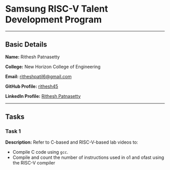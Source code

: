 # **Samsung RISC-V Talent Development Program**
---
## Basic Details

**Name:** Rithesh Patnasetty

**College:** New Horizon College of Engineering

**Email:** [ritheshpatil6@gmail.com](mailto:ritheshpatil6@gmail.com)

**GitHub Profile:** [rithesh45](https://github.com/rithesh45)  

**LinkedIn Profile:** [Rithesh Patnasetty](https://www.linkedin.com/in/rithesh-patnasetty-61478a278/)

---
## Tasks
### **Task 1**
**Description:** Refer to C-based and RISC-V-based lab videos to:
- Compile C code using `gcc`.
- Compile and count the number of instructions used in o1 and ofast using the RISC-V compiler
